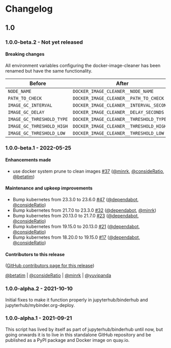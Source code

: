 # Changelog

## 1.0

### 1.0.0-beta.2 - Not yet released

#### Breaking changes

All environment variables configuring the docker-image-cleaner has been renamed
but have the same functionality.

| Before                    | After                                    |
| ------------------------- | ---------------------------------------- |
| `NODE_NAME`               | `DOCKER_IMAGE_CLEANER__NODE_NAME`        |
| `PATH_TO_CHECK`           | `DOCKER_IMAGE_CLEANER__PATH_TO_CHECK`    |
| `IMAGE_GC_INTERVAL`       | `DOCKER_IMAGE_CLEANER__INTERVAL_SECONDS` |
| `IMAGE_GC_DELAY`          | `DOCKER_IMAGE_CLEANER__DELAY_SECONDS`    |
| `IMAGE_GC_THRESHOLD_TYPE` | `DOCKER_IMAGE_CLEANER__THRESHOLD_TYPE`   |
| `IMAGE_GC_THRESHOLD_HIGH` | `DOCKER_IMAGE_CLEANER__THRESHOLD_HIGH`   |
| `IMAGE_GC_THRESHOLD_LOW`  | `DOCKER_IMAGE_CLEANER__THRESHOLD_LOW`    |

### 1.0.0-beta.1 - 2022-05-25

#### Enhancements made

- use docker system prune to clean images [#37](https://github.com/jupyterhub/docker-image-cleaner/pull/37) ([@minrk](https://github.com/minrk), [@consideRatio](https://github.com/consideRatio), [@betatim](https://github.com/betatim))

#### Maintenance and upkeep improvements

- Bump kubernetes from 23.3.0 to 23.6.0 [#47](https://github.com/jupyterhub/docker-image-cleaner/pull/47) ([@dependabot](https://github.com/dependabot), [@consideRatio](https://github.com/consideRatio))
- Bump kubernetes from 21.7.0 to 23.3.0 [#32](https://github.com/jupyterhub/docker-image-cleaner/pull/32) ([@dependabot](https://github.com/dependabot), [@minrk](https://github.com/minrk))
- Bump kubernetes from 20.13.0 to 21.7.0 [#23](https://github.com/jupyterhub/docker-image-cleaner/pull/23) ([@dependabot](https://github.com/dependabot), [@consideRatio](https://github.com/consideRatio))
- Bump kubernetes from 19.15.0 to 20.13.0 [#21](https://github.com/jupyterhub/docker-image-cleaner/pull/21) ([@dependabot](https://github.com/dependabot), [@consideRatio](https://github.com/consideRatio))
- Bump kubernetes from 18.20.0 to 19.15.0 [#17](https://github.com/jupyterhub/docker-image-cleaner/pull/17) ([@dependabot](https://github.com/dependabot), [@consideRatio](https://github.com/consideRatio))

#### Contributors to this release

([GitHub contributors page for this release](https://github.com/jupyterhub/docker-image-cleaner/graphs/contributors?from=2021-10-10&to=2022-05-25&type=c))

[@betatim](https://github.com/search?q=repo%3Ajupyterhub%2Fdocker-image-cleaner+involves%3Abetatim+updated%3A2021-10-10..2022-05-25&type=Issues) | [@consideRatio](https://github.com/search?q=repo%3Ajupyterhub%2Fdocker-image-cleaner+involves%3AconsideRatio+updated%3A2021-10-10..2022-05-25&type=Issues) | [@minrk](https://github.com/search?q=repo%3Ajupyterhub%2Fdocker-image-cleaner+involves%3Aminrk+updated%3A2021-10-10..2022-05-25&type=Issues) | [@yuvipanda](https://github.com/search?q=repo%3Ajupyterhub%2Fdocker-image-cleaner+involves%3Ayuvipanda+updated%3A2021-10-10..2022-05-25&type=Issues)

### 1.0.0-alpha.2 - 2021-10-10

Initial fixes to make it function properly in jupyterhub/binderhub and jupyterhub/mybinder.org-deploy.

### 1.0.0-alpha.1 - 2021-09-21

This script has lived by itself as part of jupyterhub/binderhub until now, but
going onwards it is to live in this standalone GitHub repository and be
published as a PyPI package and Docker image on quay.io.
